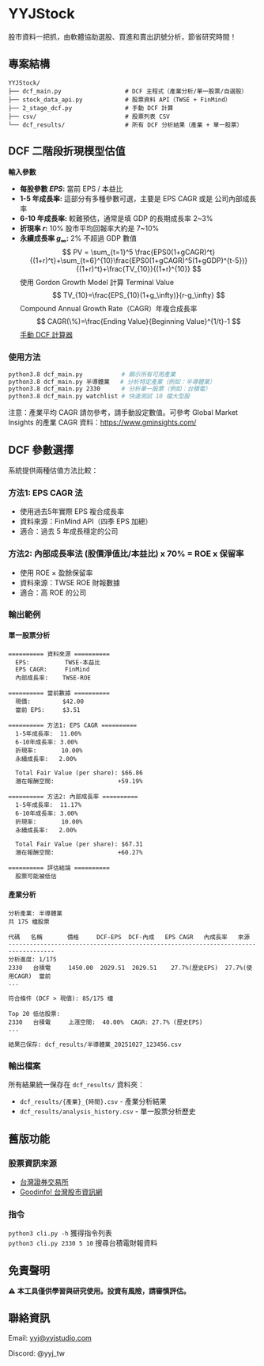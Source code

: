 # YYJStock
股市資料一把抓，由軟體協助選股、買進和賣出訊號分析，節省研究時間！

## 專案結構
```
YYJStock/
├── dcf_main.py                  # DCF 主程式（產業分析/單一股票/自選股）
├── stock_data_api.py            # 股票資料 API（TWSE + FinMind）
├── 2_stage_dcf.py               # 手動 DCF 計算
├── csv/                         # 股票列表 CSV
└── dcf_results/                 # 所有 DCF 分析結果（產業 + 單一股票）
```

## DCF 二階段折現模型估值
**輸入參數**
- **每股參數 $EPS$:** 當前 EPS / 本益比
- **1-5 年成長率:** 這部分有多種參數可選，主要是 EPS CAGR 或是 公司內部成長率
- **6-10 年成長率:** 較難預估，通常是填 GDP 的長期成長率 2~3%
- **折現率 $r$:** 10% 股市平均回報率大約是 7~10%
- **永續成長率 $g_\infty$:** 2% 不超過 GDP 數值
$$
PV = \sum_{t=1}^5 \frac{EPS0(1+gCAGR)^t}{(1+r)^t}+\sum_{t=6}^{10}\frac{EPS0(1+gCAGR)^5(1+gGDP)^{t-5})}{(1+r)^t}+\frac{TV_{10}}{(1+r)^{10}}
$$
使用 Gordon Growth Model 計算 Terminal Value
$$
TV_{10}=\frac{EPS_{10}(1+g_\infty)}{r-g_\infty}
$$
Compound Annual Growth Rate（CAGR）年複合成長率
$$
CAGR(\%)=\frac{Ending Value}{Beginning Value}^{1/t}-1
$$
[手動 DCF 計算器](2_stage_dcf.py)

### 使用方法
```bash
python3.8 dcf_main.py           # 顯示所有可用產業
python3.8 dcf_main.py 半導體業   # 分析特定產業（例如：半導體業）
python3.8 dcf_main.py 2330      # 分析單一股票（例如：台積電）
python3.8 dcf_main.py watchlist # 快速測試 10 檔大型股
```
注意：產業平均 CAGR 請勿參考，請手動設定數值。可參考 Global Market Insights 的產業 CAGR 資料：https://www.gminsights.com/

## DCF 參數選擇
系統提供兩種估值方法比較：

### 方法1: EPS CAGR 法
- 使用過去5年實際 EPS 複合成長率
- 資料來源：FinMind API（四季 EPS 加總）
- 適合：過去 5 年成長穩定的公司

### 方法2: 內部成長率法 (股價淨值比/本益比) x 70% = ROE x 保留率
- 使用 ROE × 盈餘保留率
- 資料來源：TWSE ROE 財報數據
- 適合：高 ROE 的公司

### 輸出範例
#### 單一股票分析
```
========== 資料來源 ==========
  EPS:          TWSE-本益比
  EPS CAGR:     FinMind
  內部成長率:    TWSE-ROE

========== 當前數據 ==========
  現價:         $42.00
  當前 EPS:     $3.51

========== 方法1: EPS CAGR ==========
  1-5年成長率:  11.00%
  6-10年成長率: 3.00%
  折現率:       10.00%
  永續成長率:   2.00%

  Total Fair Value (per share): $66.86
  潛在報酬空間:                  +59.19%

========== 方法2: 內部成長率 ==========
  1-5年成長率:  11.17%
  6-10年成長率: 3.00%
  折現率:       10.00%
  永續成長率:   2.00%

  Total Fair Value (per share): $67.31
  潛在報酬空間:                  +60.27%

========== 評估結論 ==========
  股票可能被低估
```

#### 產業分析
```
分析產業: 半導體業
共 175 檔股票

代碼   名稱       價格     DCF-EPS  DCF-內成   EPS CAGR   內成長率   來源
-----------------------------------------------------------------------------------
分析進度: 1/175
2330   台積電     1450.00  2029.51  2029.51    27.7%(歷史EPS)  27.7%(使用CAGR)  當前
...

符合條件 (DCF > 現價): 85/175 檔

Top 20 低估股票:
2330   台積電     上漲空間:  40.00%  CAGR: 27.7% (歷史EPS)
...

結果已保存: dcf_results/半導體業_20251027_123456.csv
```

### 輸出檔案
所有結果統一保存在 `dcf_results/` 資料夾：

- `dcf_results/{產業}_{時間}.csv` - 產業分析結果
- `dcf_results/analysis_history.csv` - 單一股票分析歷史

## 舊版功能
### 股票資訊來源
- [台灣證券交易所](https://www.twse.com.tw)
- [Goodinfo! 台灣股市資訊網](https://goodinfo.tw)

### 指令
```python3 cli.py -h``` 獲得指令列表  
```python3 cli.py 2330 5 10``` 搜尋台積電財報資料

## 免責聲明
⚠️ **本工具僅供學習與研究使用。投資有風險，請審慎評估。**

## 聯絡資訊
Email: yyj@yyjstudio.com

Discord: @yyj_tw